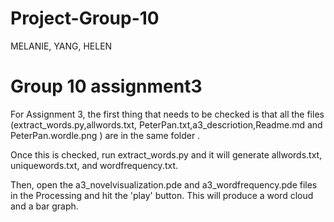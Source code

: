 # Project-Group-10
MELANIE, YANG, HELEN

# Group 10 assignment3
For Assignment 3, the first thing that needs to be checked is that all the files (extract_words.py,allwords.txt, PeterPan.txt,a3_descriotion,Readme.md and PeterPan.wordle.png ) are in the same folder .

Once this is checked, run extract_words.py and it will generate allwords.txt, uniquewords.txt, and wordfrequency.txt.

Then, open the a3_novelvisualization.pde and a3_wordfrequency.pde files in the Processing and hit the 'play' button.  This will produce a word cloud and a bar graph.
